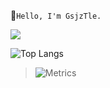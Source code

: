 :wave:`Hello, I'm GsjzTle.`


![](https://github-readme-stats.vercel.app/api?username=GsjzTle&count_private=true&show_icons=true&theme=radical&custom_title=GsjzTle&cache_seconds=86400)

![Top Langs](https://github-readme-stats.vercel.app/api/top-langs/?username=gsjztle&hide=tex,html,css,plpgsql)

> ![Metrics](https://metrics.lecoq.io/gsjztle?template=classic&base.indepth=false&base.hireable=false&config.timezone=Asia%2FShanghai)
